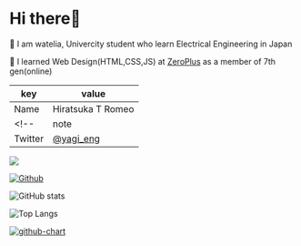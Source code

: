 # Hi there👋

🏫 I am watelia, Univercity student who learn Electrical Engineering in Japan

🌱 I learned Web Design(HTML,CSS,JS) at [ZeroPlus](https://zero-plus.io/) as a member of 7th gen(online)

|  key  |  value  |
| ---- | ---- |
|  Name  |  Hiratsuka T Romeo  |
<!-- |  note  |  [@yagi_eng](https://note.com/yagi_eng) |
|  Twitter  |  [@yagi_eng](https://twitter.com/yagi_eng)  | -->


![](https://visitor-badge.laobi.icu/badge?page_id=watelia.watelia)

[![Github](https://img.shields.io/github/followers/watelia?label=Follow&style=social)](https://github.com/watelia)


![GitHub stats](https://github-readme-stats.vercel.app/api?username=watelia5&show_icons=true&theme=tokyonight)

![Top Langs](https://github-readme-stats.vercel.app/api/top-langs/?username=watelia&theme=tokyonight)

[![github-chart](https://github-chart.vercel.app/api?user=watelia)](https://github.com/rokumura7/github-chart)
